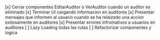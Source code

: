 [x] Cerrar componentes EditarAuditor o VerAuditor cuando un auditor es eliminado
[x] Terminar UI cargando informacion en auditores
[x] Presentar mensajes que informen al usuario cuando se ha relaizado una accion exitosamente en auditores
[x] Presentar errores infromativos a usuarios en auditores
[ ] Lazy Loading todas las rutas
[ ] Refactorizar componentes y logica
